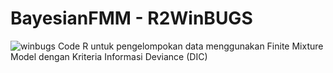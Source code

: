 # BayesianFMM - R2WinBUGS
![winbugs](https://europeanhealtheconomics.com/wp-content/uploads/WinBUGS-Jobs-for-Health-Economists.png)
Code R untuk pengelompokan data menggunakan Finite Mixture Model dengan Kriteria Informasi Deviance (DIC) 

